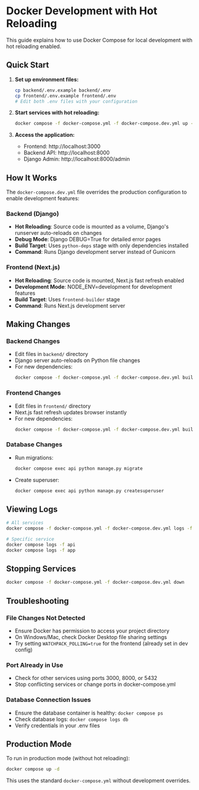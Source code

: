 # Docker Development with Hot Reloading

This guide explains how to use Docker Compose for local development with hot reloading enabled.

## Quick Start

1. **Set up environment files:**
   ```bash
   cp backend/.env.example backend/.env
   cp frontend/.env.example frontend/.env
   # Edit both .env files with your configuration
   ```

2. **Start services with hot reloading:**
   ```bash
   docker compose -f docker-compose.yml -f docker-compose.dev.yml up -d
   ```

3. **Access the application:**
   - Frontend: http://localhost:3000
   - Backend API: http://localhost:8000
   - Django Admin: http://localhost:8000/admin

## How It Works

The `docker-compose.dev.yml` file overrides the production configuration to enable development features:

### Backend (Django)
- **Hot Reloading**: Source code is mounted as a volume, Django's runserver auto-reloads on changes
- **Debug Mode**: Django DEBUG=True for detailed error pages
- **Build Target**: Uses `python-deps` stage with only dependencies installed
- **Command**: Runs Django development server instead of Gunicorn

### Frontend (Next.js)
- **Hot Reloading**: Source code is mounted, Next.js fast refresh enabled
- **Development Mode**: NODE_ENV=development for development features
- **Build Target**: Uses `frontend-builder` stage
- **Command**: Runs Next.js development server

## Making Changes

### Backend Changes
- Edit files in `backend/` directory
- Django server auto-reloads on Python file changes
- For new dependencies: 
  ```bash
  docker compose -f docker-compose.yml -f docker-compose.dev.yml build api
  ```

### Frontend Changes
- Edit files in `frontend/` directory
- Next.js fast refresh updates browser instantly
- For new dependencies:
  ```bash
  docker compose -f docker-compose.yml -f docker-compose.dev.yml build app
  ```

### Database Changes
- Run migrations:
  ```bash
  docker compose exec api python manage.py migrate
  ```
- Create superuser:
  ```bash
  docker compose exec api python manage.py createsuperuser
  ```

## Viewing Logs

```bash
# All services
docker compose -f docker-compose.yml -f docker-compose.dev.yml logs -f

# Specific service
docker compose logs -f api
docker compose logs -f app
```

## Stopping Services

```bash
docker compose -f docker-compose.yml -f docker-compose.dev.yml down
```

## Troubleshooting

### File Changes Not Detected
- Ensure Docker has permission to access your project directory
- On Windows/Mac, check Docker Desktop file sharing settings
- Try setting `WATCHPACK_POLLING=true` for the frontend (already set in dev config)

### Port Already in Use
- Check for other services using ports 3000, 8000, or 5432
- Stop conflicting services or change ports in docker-compose.yml

### Database Connection Issues
- Ensure the database container is healthy: `docker compose ps`
- Check database logs: `docker compose logs db`
- Verify credentials in your .env files

## Production Mode

To run in production mode (without hot reloading):
```bash
docker compose up -d
```

This uses the standard `docker-compose.yml` without development overrides.